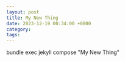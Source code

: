 ```yaml
---
layout: post
title: My New Thing
date: 2023-12-19 00:34:00 +0800
category:
tags:
---
```


bundle exec jekyll compose "My New Thing"
